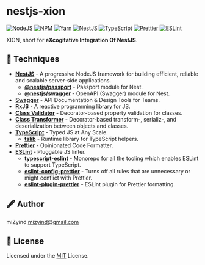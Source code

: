 # nestjs-xion

[![NodeJS](https://img.shields.io/node/v/nestjs-xion?style=for-the-badge&label=&color=339933&logo=node.js&logoColor=fff)](https://nodejs.org)
[![NPM](https://img.shields.io/npm/v/nestjs-xion?style=for-the-badge&label=&color=cb3837&logo=npm&logoColor=fff)](https://www.npmjs.com/package/nestjs-xion)
[![Yarn](https://img.shields.io/badge/-~=1.22-2c8ebb?style=for-the-badge&label=&logo=yarn&logoColor=fff)](https://classic.yarnpkg.com)
[![NestJS](https://img.shields.io/github/package-json/dependency-version/mizyind/nestjs-xion/@nestjs/common?style=for-the-badge&label=&color=e0234e&logo=nestjs&logoColor=fff)](https://nestjs.com)
[![TypeScript](https://img.shields.io/github/package-json/dependency-version/mizyind/nestjs-xion/dev/typescript?style=for-the-badge&label=&color=007acc&logo=typescript&logoColor=fff)](https://www.typescriptlang.org)
[![Prettier](https://img.shields.io/npm/dependency-version/eslint-plugin-mizyind/prettier?style=for-the-badge&label=&color=f7b93e&logo=prettier&logoColor=000)](https://prettier.io)
[![ESLint](https://img.shields.io/npm/dependency-version/eslint-plugin-mizyind/eslint?style=for-the-badge&label=&color=4b32c3&logo=eslint&logoColor=fff)](https://eslint.org)

XION, short for **eXcogitative Integration Of NestJS**.

## 🌌 Techniques

- **[NestJS](https://nestjs.com)** - A progressive NodeJS framework for building efficient, reliable and scalable server-side applications.
  - **[@nestjs/passport](https://github.com/nestjs/passport)** - Passport module for Nest.
  - **[@nestjs/swagger](https://github.com/nestjs/swagger)** - OpenAPI (Swagger) module for Nest.
- **[Swagger](https://swagger.io)** - API Documentation & Design Tools for Teams.
- **[RxJS](https://rxjs.dev)** - A reactive programming library for JS.
- **[Class Validator](https://github.com/typestack/class-validator)** - Decorator-based property validation for classes.
- **[Class Transformer](https://github.com/typestack/class-transformer)** - Decorator-based transform-, serializ-, and deserialization between objects and classes.
- **[TypeScript](https://www.typescriptlang.org)** - Typed JS at Any Scale.
  - **[tslib](https://github.com/microsoft/tslib)** - Runtime library for TypeScript helpers.
- **[Prettier](https://prettier.io)** - Opinionated Code Formatter.
- **[ESLint](https://eslint.org)** - Pluggable JS linter.
  - **[typescript-eslint](https://typescript-eslint.io)** - Monorepo for all the tooling which enables ESLint to support TypeScript.
  - **[eslint-config-prettier](https://github.com/prettier/eslint-config-prettier)** - Turns off all rules that are unnecessary or might conflict with Prettier.
  - **[eslint-plugin-prettier](https://github.com/prettier/eslint-plugin-prettier)** - ESLint plugin for Prettier formatting.

## 🖋 Author

miZyind <mizyind@gmail.com>

## 📇 License

Licensed under the [MIT](LICENSE) License.
